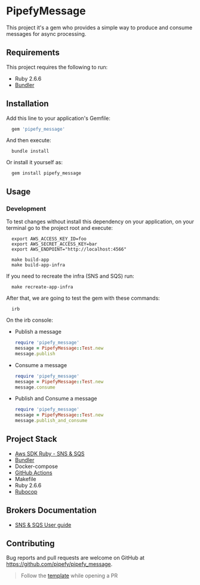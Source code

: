 # PipefyMessage

This project it's a gem who provides a simple way to produce and consume messages for async processing.

## Requirements

This project requires the following to run:

- Ruby 2.6.6
- [Bundler](https://bundler.io/)

## Installation

Add this line to your application's Gemfile:

```ruby
  gem 'pipefy_message'
```

And then execute:

```console
  bundle install
```

Or install it yourself as:

```console
  gem install pipefy_message
```

## Usage

### Development

To test changes without install this dependency on your application, on your terminal go to the project root and execute:
    
```console
  export AWS_ACCESS_KEY_ID=foo
  export AWS_SECRET_ACCESS_KEY=bar
  export AWS_ENDPOINT="http://localhost:4566"
  
  make build-app
  make build-app-infra
```

If you need to recreate the infra (SNS and SQS) run:

```console
  make recreate-app-infra
```

After that, we are going to test the gem with these commands:

```console
  irb
```

On the irb console:

* Publish a message
    ```ruby
    require 'pipefy_message'
    message = PipefyMessage::Test.new
    message.publish
    ```

* Consume a message
    ```ruby
    require 'pipefy_message'
    message = PipefyMessage::Test.new
    message.consume
    ```

* Publish and Consume a message
    ```ruby
    require 'pipefy_message'
    message = PipefyMessage::Test.new
    message.publish_and_consume
    ```

## Project Stack

- [Aws SDK Ruby - SNS & SQS](https://github.com/aws/aws-sdk-ruby)
- [Bundler](https://bundler.io/)
- Docker-compose
- [GitHub Actions](https://docs.github.com/en/actions)
- Makefile
- Ruby 2.6.6
- [Rubocop](https://github.com/rubocop/rubocop)

## Brokers Documentation

* [SNS & SQS User guide](https://github.com/pipefy/pipefy_message/tree/main/lib/pipefy_message/broker/aws/README.md)

## Contributing

Bug reports and pull requests are welcome on GitHub at https://github.com/pipefy/pipefy_message.

> Follow the [template](https://github.com/pipefy/pipefy_message/blob/main/.github/pull_request_template.md) while opening a PR

